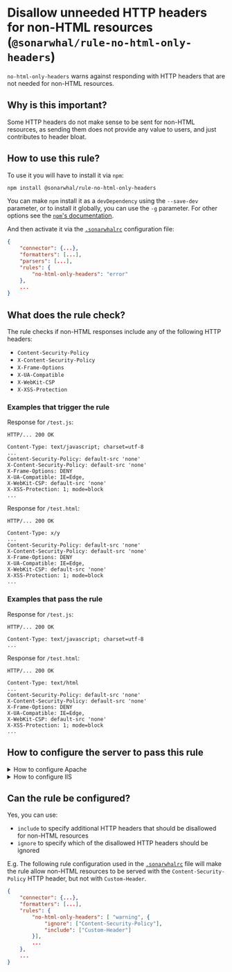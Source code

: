 # Disallow unneeded HTTP headers for non-HTML resources (`@sonarwhal/rule-no-html-only-headers`)

`no-html-only-headers` warns against responding with HTTP headers that
are not needed for non-HTML resources.

## Why is this important?

Some HTTP headers do not make sense to be sent for non-HTML
resources, as sending them does not provide any value to users,
and just contributes to header bloat.

## How to use this rule?

To use it you will have to install it via `npm`:

```bash
npm install @sonarwhal/rule-no-html-only-headers
```

You can make `npm` install it as a `devDependency` using the `--save-dev`
parameter, or to install it globally, you can use the `-g` parameter. For
other options see the
[`npm`'s documentation](https://docs.npmjs.com/cli/install).

And then activate it via the [`.sonarwhalrc`][sonarwhalrc]
configuration file:

```json
{
    "connector": {...},
    "formatters": [...],
    "parsers": [...],
    "rules": {
        "no-html-only-headers": "error"
    },
    ...
}
```

## What does the rule check?

The rule checks if non-HTML responses include any of the following
HTTP headers:

* `Content-Security-Policy`
* `X-Content-Security-Policy`
* `X-Frame-Options`
* `X-UA-Compatible`
* `X-WebKit-CSP`
* `X-XSS-Protection`

### Examples that **trigger** the rule

Response for `/test.js`:

```text
HTTP/... 200 OK

Content-Type: text/javascript; charset=utf-8
...
Content-Security-Policy: default-src 'none'
X-Content-Security-Policy: default-src 'none'
X-Frame-Options: DENY
X-UA-Compatible: IE=Edge,
X-WebKit-CSP: default-src 'none'
X-XSS-Protection: 1; mode=block
...
```

Response for `/test.html`:

```text
HTTP/... 200 OK

Content-Type: x/y
...
Content-Security-Policy: default-src 'none'
X-Content-Security-Policy: default-src 'none'
X-Frame-Options: DENY
X-UA-Compatible: IE=Edge,
X-WebKit-CSP: default-src 'none'
X-XSS-Protection: 1; mode=block
...
```

### Examples that **pass** the rule

Response for `/test.js`:

```text
HTTP/... 200 OK

Content-Type: text/javascript; charset=utf-8
...
```

Response for `/test.html`:

```text
HTTP/... 200 OK

Content-Type: text/html
...
Content-Security-Policy: default-src 'none'
X-Content-Security-Policy: default-src 'none'
X-Frame-Options: DENY
X-UA-Compatible: IE=Edge,
X-WebKit-CSP: default-src 'none'
X-XSS-Protection: 1; mode=block
...
```

## How to configure the server to pass this rule

<!-- markdownlint-disable MD033 -->
<details><summary>How to configure Apache</summary>

Apache can be configured to remove headers using the [`Header`
directive][header directive].

To remove the headers that are not needed for non-HTML resources,
you can do something such as the following:

```apache
<IfModule mod_headers.c>

    # Because `mod_headers` cannot match based on the content-type,
    # the following workaround needs to be used.

    <FilesMatch "\.(appcache|atom|bbaw|bmp|crx|css|cur|eot|f4[abpv]|flv|geojson|gif|htc|ic[os]|jpe?g|m?js|json(ld)?|m4[av]|manifest|map|markdown|md|mp4|oex|og[agv]|opus|otf|pdf|png|rdf|rss|safariextz|svgz?|swf|topojson|tt[cf]|txt|vcard|vcf|vtt|webapp|web[mp]|webmanifest|woff2?|xloc|xml|xpi)$">
        Header unset Content-Security-Policy
        Header unset X-Content-Security-Policy
        Header unset X-Frame-Options
        Header unset X-UA-Compatible
        Header unset X-WebKit-CSP
        Header unset X-XSS-Protection
    </FilesMatch>
</IfModule>
```

Note that:

* The above snippet works with Apache `v2.2.0+`, but you need to have
  [`mod_headers`][mod_headers] [enabled][how to enable apache modules]
  in order for it to take effect.

* If you have access to the [main Apache configuration file][main
  apache conf file] (usually called `httpd.conf`), you should add
  the logic in, for example, a [`<Directory>`][apache directory]
  section in that file. This is usually the recommended way as
  [using `.htaccess` files slows down][htaccess is slow] Apache!

  If you don't have access to the main configuration file (quite
  common with hosting services), just add the snippets in a `.htaccess`
  file in the root of the web site/app.

</details>
<details><summary>How to configure IIS</summary>

If your application is adding the headers unconditionally to all
responses and you cannot modify it, the solution is to create
[`URL rewrite` rules][url rewrite] that will remove them from
any resource whose `Content-Type` header isn't `text/html`:

```xml
<configuration>
     <system.webServer>
        <rewrite>
            <outboundRules>
                 <rule name="Content-Security-Policy">
                    <match serverVariable="RESPONSE_Content_Security_Policy" pattern=".*" />
                    <conditions>
                        <add input="{RESPONSE_CONTENT_TYPE}" pattern="^text/html" negate="true" />
                    </conditions>
                    <action type="Rewrite" value=""/>
                </rule>
                <rule name="X-Content-Security-Policy">
                    <match serverVariable="RESPONSE_X_Content_Security_Policy" pattern=".*" />
                    <conditions>
                        <add input="{RESPONSE_CONTENT_TYPE}" pattern="^text/html" negate="true" />
                    </conditions>
                    <action type="Rewrite" value=""/>
                </rule>
                <rule name="X-Frame-Options">
                    <match serverVariable="RESPONSE_X_Frame_Options" pattern=".*" />
                    <conditions>
                        <add input="{RESPONSE_CONTENT_TYPE}" pattern="^text/html" negate="true" />
                    </conditions>
                    <action type="Rewrite" value=""/>
                </rule>
                <rule name="X-UA-Compatible">
                    <match serverVariable="RESPONSE_X_UA_Compatible" pattern=".*" />
                    <conditions>
                        <add input="{RESPONSE_CONTENT_TYPE}" pattern="^text/html" negate="true" />
                    </conditions>
                    <action type="Rewrite" value=""/>
                </rule>
                <rule name="X-WebKit-CSP">
                    <match serverVariable="RESPONSE_X_Webkit_csp" pattern=".*" />
                    <conditions>
                        <add input="{RESPONSE_CONTENT_TYPE}" pattern="^text/html" negate="true" />
                    </conditions>
                    <action type="Rewrite" value=""/>
                </rule>
                <rule name="X-XSS-Protection">
                    <match serverVariable="RESPONSE_X_XSS_Protection" pattern=".*" />
                    <conditions>
                        <add input="{RESPONSE_CONTENT_TYPE}" pattern="^text/html" negate="true" />
                    </conditions>
                    <action type="Rewrite" value=""/>
                </rule>
            </outboundRules>
        </rewrite>
    </system.webServer>
</configuration>
```

Note that:

* If your site uses a mime type different than `text/html` to serve
  HTML content (e.g.: `application/xhtml+xml`), you'll have to update
  the value of `pattern`.
* The above snippet works with IIS 7+.
* You should use the above snippet in the `web.config` of your
  application.

</details>

<!-- markdownlint-enable MD033 -->

## Can the rule be configured?

Yes, you can use:

* `include` to specify additional HTTP headers that should
  be disallowed for non-HTML resources
* `ignore` to specify which of the disallowed HTTP headers
  should be ignored

E.g. The following rule configuration used in the [`.sonarwhalrc`][sonarwhalrc]
file will make the rule allow non-HTML resources to be served with the
`Content-Security-Policy` HTTP header, but not with `Custom-Header`.

```json
{
    "connector": {...},
    "formatters": [...],
    "rules": {
        "no-html-only-headers": [ "warning", {
            "ignore": ["Content-Security-Policy"],
            "include": ["Custom-Header"]
        }],
        ...
    },
    ...
}
```

<!-- Apache links -->

[apache directory]: https://httpd.apache.org/docs/current/mod/core.html#directory
[how to enable apache modules]: https://github.com/h5bp/server-configs-apache/wiki/How-to-enable-Apache-modules
[htaccess is slow]: https://httpd.apache.org/docs/current/howto/htaccess.html#when
[main apache conf file]: https://httpd.apache.org/docs/current/configuring.html#main
[mod_headers]: https://httpd.apache.org/docs/current/mod/mod_headers.html
[sonarwhalrc]: https://sonarwhal.com/docs/user-guide/further-configuration/sonarwhalrc-formats/

<!-- IIS links -->

[url rewrite]: https://docs.microsoft.com/en-us/iis/extensions/url-rewrite-module/using-the-url-rewrite-module
